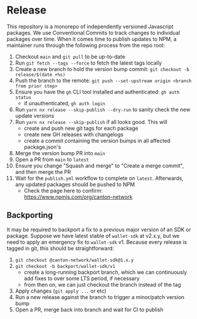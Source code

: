 # Release

This repository is a monorepo of independently versioned Javascript packages. We use Conventional Commits to track changes to individual packages over time. When it comes time to publish updates to NPM, a maintainer runs through the following process from the repo root:

1. Checkout `main` and `git pull` to be up-to-date
2. Run `git fetch --tags --force` to fetch the latest tags locally
3. Create a new branch to hold the version bump commit: `git checkout -b release/$(date +%s)`
4. Push the branch to the remote: `git push --set-upstream origin <branch from prior step>`
5. Ensure you have the `gh` CLI tool installed and authenticated: `gh auth status`
    - if unauthenticated, `gh auth login`
6. Run `yarn nx release --skip-publish --dry-run` to sanity check the new update versions
7. Run `yarn nx release --skip-publish` if all looks good. This will
    - create and push new git tags for each package
    - create new GH releases with changelogs
    - create a commit containing the version bumps in all affected package.json's
8. Merge the version bump PR into `main`
9. Open a PR from `main` to `latest`
10. Ensure you change "Squash and merge" to "Create a merge commit", and then merge the PR
11. Wait for the `publish.yml` workflow to complete on `latest`. Afterwards, any updated packages should be pushed to NPM
    - Check the page here to confirm: https://www.npmjs.com/org/canton-network

## Backporting

It may be required to backport a fix to a previous major version of an SDK or package. Suppose we have latest stable of `wallet-sdk` at v2.x.y, but we need to apply an emergency fix to `wallet-sdk` v1. Because every release is tagged in git, this should be straightforward:

1. `git checkout @canton-network/wallet-sdk@1.x.y`
2. `git checkout -b backport/wallet-sdk/v1`
    - create a long-running backport branch, which we can continuously add fixes to over some LTS period, if necessary
    - from then on, we can just checkout the branch instead of the tag
3. Apply changes (`git apply ...` or etc)
4. Run a new release against the branch to trigger a minor/patch version bump
5. Open a PR, merge back into branch and wait for CI to publish
